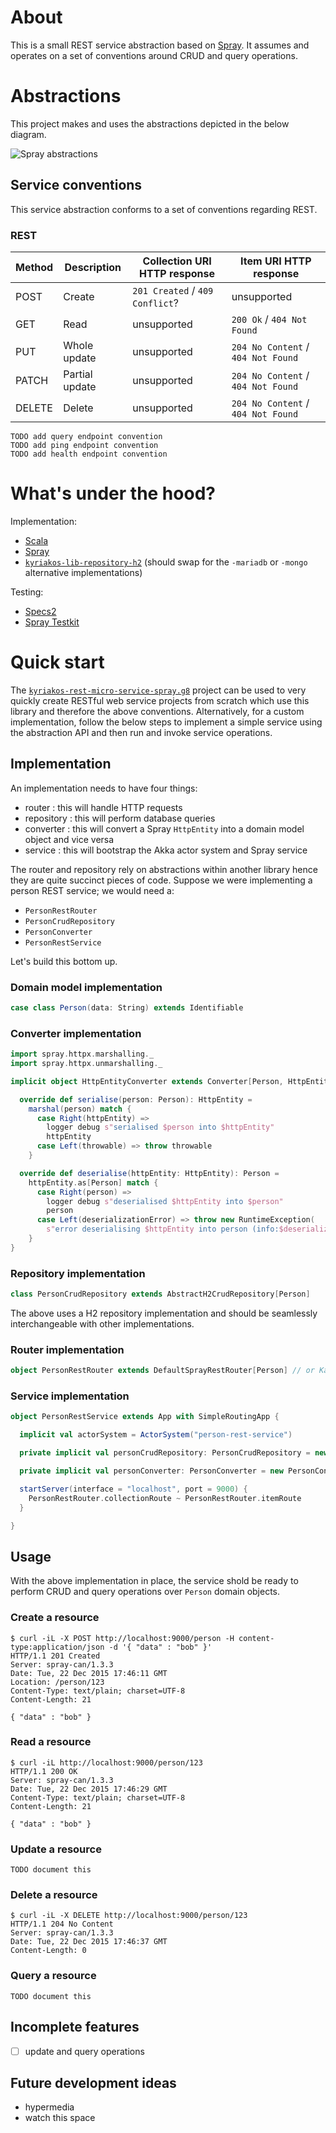 # About

This is a small REST service abstraction based on [Spray](http://spray.io/). It assumes and operates on a set of conventions around CRUD and query operations.

# Abstractions

This project makes and uses the abstractions depicted in the below diagram.

![Spray abstractions](https://cloud.githubusercontent.com/assets/4981314/12087767/9921a146-b2cd-11e5-8831-d9afde9dd614.jpg)

## Service conventions

This service abstraction conforms to a set of conventions regarding REST.

### REST

| Method | Description    | Collection URI HTTP response       | Item URI HTTP response             |
|--------|----------------|------------------------------------|------------------------------------|
| POST   | Create         | `201 Created` / `409 Conflict`?    | unsupported                        |
| GET    | Read           | unsupported                        | `200 Ok` / `404 Not Found`         |
| PUT    | Whole update   | unsupported                        | `204 No Content` / `404 Not Found` |
| PATCH  | Partial update | unsupported                        | `204 No Content` / `404 Not Found` |
| DELETE | Delete         | unsupported                        | `204 No Content` / `404 Not Found` |

    TODO add query endpoint convention
    TODO add ping endpoint convention
    TODO add health endpoint convention

# What's under the hood?

Implementation:

- [Scala](http://www.scala-lang.org/)
- [Spray](http://spray.io/)
- [`kyriakos-lib-repository-h2`](https://github.com/otrl/kyriakos-lib-repository-h2) (should swap for the `-mariadb` or `-mongo` alternative implementations)

Testing:

- [Specs2](https://etorreborre.github.io/specs2/)
- [Spray Testkit](http://spray.io/documentation/1.2.2/spray-testkit/)

# Quick start

The [`kyriakos-rest-micro-service-spray.g8`](https://github.com/otrl/kyriakos-rest-micro-service-spray.g8) project can be used to very quickly create RESTful web service projects from scratch which use this library and therefore the above conventions. Alternatively, for a custom implementation, follow the below steps to implement a simple service using the abstraction API and then run and invoke service operations.

## Implementation

An implementation needs to have four things:

- router : this will handle HTTP requests
- repository : this will perform database queries
- converter : this will convert a Spray `HttpEntity` into a domain model object and vice versa
- service : this will bootstrap the Akka actor system and Spray service 

The router and repository rely on abstractions within another library hence they are quite succinct pieces of code. Suppose we were implementing a person REST service; we would need a:

- `PersonRestRouter`
- `PersonCrudRepository`
- `PersonConverter`
- `PersonRestService`

Let's build this bottom up.

### Domain model implementation
```scala
case class Person(data: String) extends Identifiable
```

### Converter implementation
```scala
import spray.httpx.marshalling._
import spray.httpx.unmarshalling._

implicit object HttpEntityConverter extends Converter[Person, HttpEntity] with LazyLogging {

  override def serialise(person: Person): HttpEntity =
    marshal(person) match {
      case Right(httpEntity) =>
        logger debug s"serialised $person into $httpEntity"
        httpEntity
      case Left(throwable) => throw throwable
    }

  override def deserialise(httpEntity: HttpEntity): Person =
    httpEntity.as[Person] match {
      case Right(person) =>
        logger debug s"deserialised $httpEntity into $person"
        person
      case Left(deserializationError) => throw new RuntimeException(
        s"error deserialising $httpEntity into person (info:$deserializationError)")
    }
}
```

### Repository implementation
```scala
class PersonCrudRepository extends AbstractH2CrudRepository[Person]
```
The above uses a H2 repository implementation and should be seamlessly interchangeable with other implementations.
    
### Router implementation
```scala
object PersonRestRouter extends DefaultSprayRestRouter[Person] // or KamonSprayRestRouter[Person]
```
### Service implementation
```scala
object PersonRestService extends App with SimpleRoutingApp {

  implicit val actorSystem = ActorSystem("person-rest-service")

  private implicit val personCrudRepository: PersonCrudRepository = new PersonCrudRepository

  private implicit val personConverter: PersonConverter = new PersonConverter

  startServer(interface = "localhost", port = 9000) {
    PersonRestRouter.collectionRoute ~ PersonRestRouter.itemRoute
  }

}
```
## Usage

With the above implementation in place, the service shold be ready to perform CRUD and query operations over `Person` domain objects.

### Create a resource
```
$ curl -iL -X POST http://localhost:9000/person -H content-type:application/json -d '{ "data" : "bob" }'
HTTP/1.1 201 Created
Server: spray-can/1.3.3
Date: Tue, 22 Dec 2015 17:46:11 GMT
Location: /person/123
Content-Type: text/plain; charset=UTF-8
Content-Length: 21

{ "data" : "bob" }
```
    
### Read a resource    
```
$ curl -iL http://localhost:9000/person/123
HTTP/1.1 200 OK
Server: spray-can/1.3.3
Date: Tue, 22 Dec 2015 17:46:29 GMT
Content-Type: text/plain; charset=UTF-8
Content-Length: 21

{ "data" : "bob" }
```

### Update a resource
    
    TODO document this

### Delete a resource 
```
$ curl -iL -X DELETE http://localhost:9000/person/123
HTTP/1.1 204 No Content
Server: spray-can/1.3.3
Date: Tue, 22 Dec 2015 17:46:37 GMT
Content-Length: 0
```

### Query a resource
    
    TODO document this

## Incomplete features

- [ ] update and query operations

## Future development ideas

- hypermedia
- watch this space
